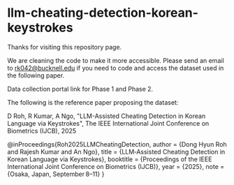 # llm-cheating-detection-korean-keystrokes

Thanks for visiting this repository page. 

We are cleaning the code to make it more accessible. Please send an email to rk042@bucknell.edu if you need to code and access the dataset used in the following paper. 

Data collection portal link for Phase 1 and Phase 2. 

The following is the reference paper proposing the dataset: 

D Roh, R Kumar, A Ngo, "LLM-Assisted Cheating Detection in Korean Language via Keystrokes", The IEEE International Joint Conference on Biometrics (IJCB), 2025

@inProceedings{Roh2025LLMCheatingDetection,
  author    = {Dong Hyun Roh and Rajesh Kumar and An Ngo},
  title     = {LLM‑Assisted Cheating Detection in Korean Language via Keystrokes},
  booktitle = {Proceedings of the IEEE International Joint Conference on Biometrics (IJCB)},
  year      = {2025},
  note      = {Osaka, Japan, September 8–11}
}



